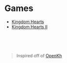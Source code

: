 # Games
* [Kingdom Hearts](kh/index.md)
* [Kingdom Hearts II](kh2/index.md)




<br/><br/><br/>
> Inspired off of [OpenKh](https://openkh.dev/)
